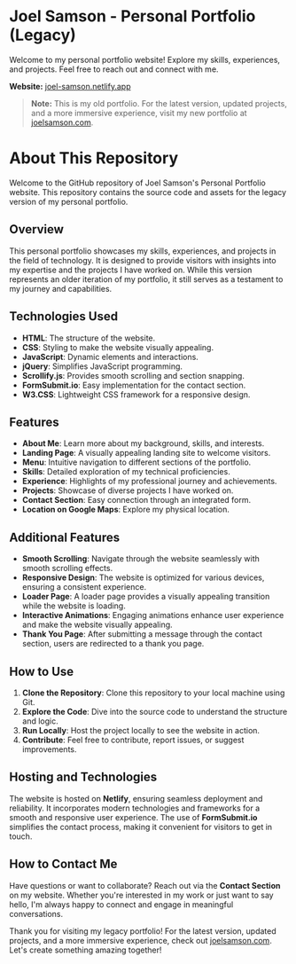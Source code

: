 # Joel Samson - Personal Portfolio (Legacy)

Welcome to my personal portfolio website! Explore my skills, experiences, and projects. Feel free to reach out and connect with me.

**Website:** [joel-samson.netlify.app](https://joel-samson.netlify.app)

> **Note:** This is my old portfolio. For the latest version, updated projects, and a more immersive experience, visit my new portfolio at [joelsamson.com](https://joelsamson.com).

# About This Repository

Welcome to the GitHub repository of Joel Samson's Personal Portfolio website. This repository contains the source code and assets for the legacy version of my personal portfolio.

## Overview

This personal portfolio showcases my skills, experiences, and projects in the field of technology. It is designed to provide visitors with insights into my expertise and the projects I have worked on. While this version represents an older iteration of my portfolio, it still serves as a testament to my journey and capabilities.

## Technologies Used

- **HTML**: The structure of the website.
- **CSS**: Styling to make the website visually appealing.
- **JavaScript**: Dynamic elements and interactions.
- **jQuery**: Simplifies JavaScript programming.
- **Scrollify.js**: Provides smooth scrolling and section snapping.
- **FormSubmit.io**: Easy implementation for the contact section.
- **W3.CSS**: Lightweight CSS framework for a responsive design.

## Features

- **About Me**: Learn more about my background, skills, and interests.
- **Landing Page**: A visually appealing landing site to welcome visitors.
- **Menu**: Intuitive navigation to different sections of the portfolio.
- **Skills**: Detailed exploration of my technical proficiencies.
- **Experience**: Highlights of my professional journey and achievements.
- **Projects**: Showcase of diverse projects I have worked on.
- **Contact Section**: Easy connection through an integrated form.
- **Location on Google Maps**: Explore my physical location.

## Additional Features

- **Smooth Scrolling**: Navigate through the website seamlessly with smooth scrolling effects.
- **Responsive Design**: The website is optimized for various devices, ensuring a consistent experience.
- **Loader Page**: A loader page provides a visually appealing transition while the website is loading.
- **Interactive Animations**: Engaging animations enhance user experience and make the website visually appealing.
- **Thank You Page**: After submitting a message through the contact section, users are redirected to a thank you page.

## How to Use

1. **Clone the Repository**: Clone this repository to your local machine using Git.
2. **Explore the Code**: Dive into the source code to understand the structure and logic.
3. **Run Locally**: Host the project locally to see the website in action.
4. **Contribute**: Feel free to contribute, report issues, or suggest improvements.

## Hosting and Technologies

The website is hosted on **Netlify**, ensuring seamless deployment and reliability. It incorporates modern technologies and frameworks for a smooth and responsive user experience. The use of **FormSubmit.io** simplifies the contact process, making it convenient for visitors to get in touch.

## How to Contact Me

Have questions or want to collaborate? Reach out via the **Contact Section** on my website. Whether you're interested in my work or just want to say hello, I'm always happy to connect and engage in meaningful conversations.

Thank you for visiting my legacy portfolio! For the latest version, updated projects, and a more immersive experience, check out [joelsamson.com](https://joelsamson.com). Let's create something amazing together!
